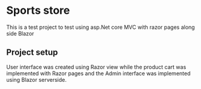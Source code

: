 # Sports store
This is a test project to test using asp.Net core MVC with razor pages along side Blazor

## Project setup
User interface was created using Razor view while the product cart was implemented with Razor pages and the Admin interface was implemented using Blazor serverside.

